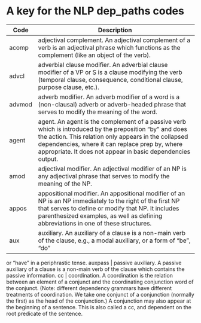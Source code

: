 # A key for the NLP dep_paths codes

Code | Description
-------|--------
acomp | adjectival complement. An adjectival complement of a verb is an adjectival phrase which functions as the complement (like an object of the verb).
advcl | adverbial clause modifier. An adverbial clause modifier of a VP or S is a clause modifying the verb (temporal clause, consequence, conditional clause, purpose clause, etc.).
advmod | adverb modifier. An adverb modifier of a word is a (non-clausal) adverb or adverb-headed phrase that serves to modify the meaning of the word.
agent | agent. An agent is the complement of a passive verb which is introduced by the preposition “by” and does the action. This relation only appears in the collapsed dependencies, where it can replace prep by, where appropriate. It does not appear in basic dependencies output.
amod | adjectival modifier. An adjectival modifier of an NP is any adjectival phrase that serves to modify the meaning of the NP.
appos | appositional modifier. An appositional modifier of an NP is an NP immediately to the right of the first NP that serves to define or modify that NP. It includes parenthesized examples, as well as defining abbreviations in one of these structures.
aux | auxiliary. An auxiliary of a clause is a non-main verb of the clause, e.g., a modal auxiliary, or a form of “be”, “do”
or “have” in a periphrastic tense.
auxpass | passive auxiliary. A passive auxiliary of a clause is a non-main verb of the clause which contains the passive information.
cc | coordination. A coordination is the relation between an element of a conjunct and the coordinating conjunction word of the conjunct. (Note: different dependency grammars have different treatments of coordination. We take one conjunct of a conjunction (normally the first) as the head of the conjunction.) A conjunction may also appear at the beginning of a sentence. This is also called a cc, and dependent on the root predicate of the sentence.
